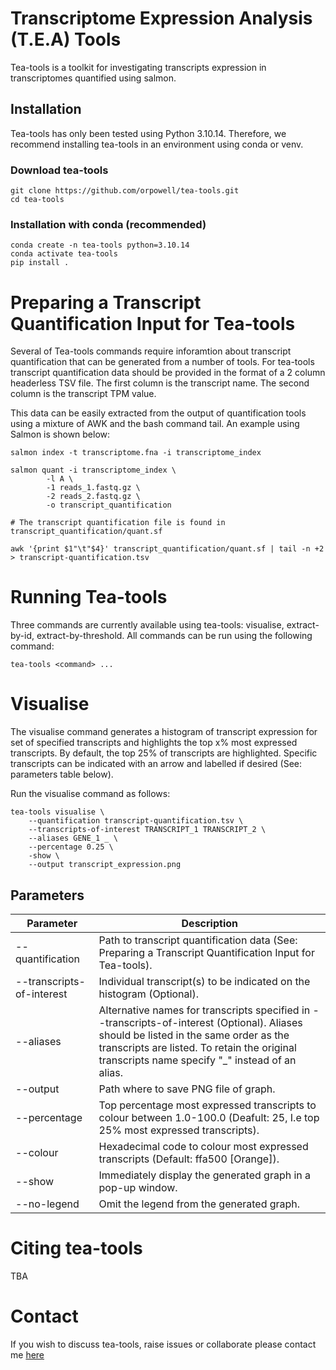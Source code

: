 # Transcriptome Expression Analysis (T.E.A) Tools

Tea-tools is a toolkit for investigating transcripts expression in transcriptomes quantified using salmon.  

## Installation

Tea-tools has only been tested using Python 3.10.14. Therefore, we recommend installing tea-tools in an environment using conda or venv.

### Download tea-tools

    git clone https://github.com/orpowell/tea-tools.git
    cd tea-tools

### Installation with conda (recommended)

    conda create -n tea-tools python=3.10.14
    conda activate tea-tools
    pip install .

# Preparing a Transcript Quantification Input for Tea-tools

Several of Tea-tools commands require inforamtion about transcript quantification that can be generated from a number of tools. For tea-tools transcript quantification data should be provided in the format of a 2 column headerless TSV file. The first column is the transcript name. The second column is the transcript TPM value. 

This data can be easily extracted from the output of quantification tools using a mixture of AWK and the bash command tail. An example using Salmon is shown below:

    salmon index -t transcriptome.fna -i transcriptome_index

    salmon quant -i transcriptome_index \
            -l A \
            -1 reads_1.fastq.gz \
            -2 reads_2.fastq.gz \
            -o transcript_quantification

    # The transcript quantification file is found in transcript_quantification/quant.sf

    awk '{print $1"\t"$4}' transcript_quantification/quant.sf | tail -n +2 > transcript-quantification.tsv


# Running Tea-tools

Three commands are currently available using tea-tools: visualise, extract-by-id, extract-by-threshold. All commands can be run using the following command:

    tea-tools <command> ...

# Visualise

The visualise command generates a histogram of transcript expression for set of specified transcripts and highlights the top x% most expressed transcripts. By default, the top 25% of transcripts are highlighted. Specific transcripts can be indicated with an arrow and labelled if desired (See: parameters table below).

Run the visualise command as follows:

    tea-tools visualise \
        --quantification transcript-quantification.tsv \
        --transcripts-of-interest TRANSCRIPT_1 TRANSCRIPT_2 \
        --aliases GENE_1 _ \
        --percentage 0.25 \
        -show \
        --output transcript_expression.png

## Parameters

|Parameter|Description|
|---|---|
|--quantification| Path to transcript quantification data (See: Preparing a Transcript Quantification Input for Tea-tools).|
|--transcripts-of-interest| Individual transcript(s) to be indicated on the histogram (Optional). |
|--aliases | Alternative names for transcripts specified in --transcripts-of-interest (Optional). Aliases should be listed in the same order as the transcripts are listed. To retain the original transcripts name specify "_" instead of an alias.|
|--output| Path where to save PNG file of graph. |
|--percentage| Top percentage most expressed transcripts to colour between 1.0-100.0 (Deafult: 25, I.e top 25% most expressed transcripts). |
|--colour| Hexadecimal code to colour most expressed transcripts (Default: ffa500 [Orange]).|
|--show| Immediately display the generated graph in a pop-up window. |
|--no-legend| Omit the legend from the generated graph. |


# Citing tea-tools

TBA

# Contact

If you wish to discuss tea-tools, raise issues or collaborate please contact me [here](mailto:mail@oliverpowell.com)
